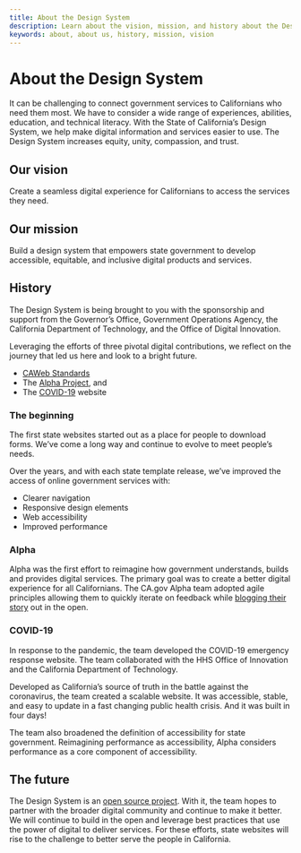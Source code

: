 ```yaml
---
title: About the Design System
description: Learn about the vision, mission, and history about the Design System.  
keywords: about, about us, history, mission, vision
---
```

# About the Design System
It can be challenging to connect government services to Californians who need them most. We have to consider a wide range of experiences, abilities, education, and technical literacy. With the State of California’s Design System, we help make digital information and services easier to use. The Design System increases equity, unity, compassion, and trust.

## Our vision 
Create a seamless digital experience for Californians to access the services they need. 

## Our mission 
Build a design system that empowers state government to develop accessible, equitable, and inclusive digital products and services. 

## History
The Design System is being brought to you with the sponsorship and support from the Governor’s Office, Government Operations Agency, the California Department of Technology, and the Office of Digital Innovation. 

Leveraging the efforts of three pivotal digital contributions, we reflect on the journey that led us here and look to a bright future.  
* [CAWeb Standards](https://caweb.cdt.ca.gov/) 
* The [Alpha Project](https://alpha.ca.gov/), and 
* The [COVID-19](https://covid19.ca.gov/) website

### The beginning 

The first state websites started out as a place for people to download forms. We’ve come a long way and continue to evolve to meet people’s needs. 

Over the years, and with each state template release, we’ve improved the access of online government services with:

* Clearer navigation
* Responsive design elements
* Web accessibility
* Improved performance 

### Alpha

Alpha was the first effort to reimagine how government understands, builds and provides digital services. The primary goal was to create a better digital experience for all Californians. The CA.gov Alpha team adopted agile principles allowing them to quickly iterate on feedback while [blogging their story](https://digital.ca.gov/blog/) out in the open. 

### COVID-19
In response to the pandemic, the team developed the COVID-19 emergency response website. The team collaborated with the HHS Office of Innovation and the California Department of Technology.

Developed as California’s source of truth in the battle against the coronavirus, the team created a scalable website. It was accessible, stable, and easy to update in a fast changing public health crisis. And it was built in four days!

The team also broadened the definition of accessibility for state government. Reimagining performance as accessibility,  Alpha considers performance as a core component of accessibility. 

## The future
The Design System is an [open source project](https://github.com/cagov/design-system). With it, the team hopes to partner with the broader digital community and continue to make it better. We will continue to build in the open and leverage best practices that use the power of digital to deliver services. For these efforts, state websites will rise to the challenge to better serve the people in California.  

